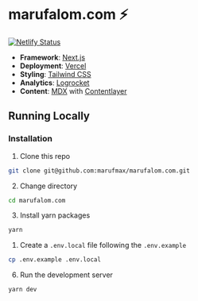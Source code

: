 # marufalom.com ⚡️

[![Netlify Status](https://api.netlify.com/api/v1/badges/a7ab52ee-cb7b-4a72-997d-bfc121adcd5b/deploy-status)](https://app.netlify.com/sites/marufalom/deploys)

- **Framework**: [Next.js](https://nextjs.org/)
- **Deployment**: [Vercel](https://netlify.com)
- **Styling**: [Tailwind CSS](https://tailwindcss.com/)
- **Analytics**: [Logrocket](https://logrocket.com/)
- **Content**: [MDX](https://mdxjs.com/) with [Contentlayer](https://www.contentlayer.dev/)

## Running Locally

### Installation

1. Clone this repo

```bash
git clone git@github.com:marufmax/marufalom.com.git
```

2. Change directory

```sh
cd marufalom.com
```

3. Install yarn packages

```bash
yarn
```

1. Create a `.env.local` file following the `.env.example`

```bash
cp .env.example .env.local
```

6. Run the development server

```bash
yarn dev
```

